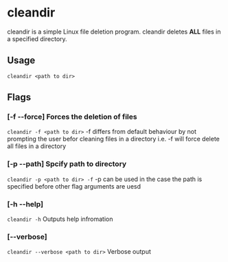 # cleandir

cleandir is a simple Linux file deletion program. cleandir deletes **ALL** files in a specified directory.

## Usage
`cleandir <path to dir>`
## Flags

### [-f --force] Forces the deletion of files 
`cleandir -f <path to dir>`
-f differs from default behaviour by not prompting the user befor cleaning files in a directory i.e. -f will force delete all files in a directory

### [-p --path] Spcify path to directory
`cleandir -p <path to dir> -f`
-p can be used in the case the path is specified before other flag arguments are uesd 

### [-h --help]
`cleandir -h`
Outputs help infromation


### [--verbose]
`cleandir --verbose <path to dir>`
Verbose output
